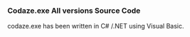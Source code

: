 ### Codaze.exe All versions Source Code

codaze.exe has been written in C# /.NET using Visual Basic.
